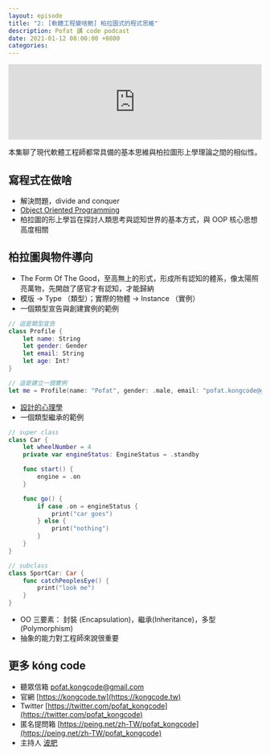```yaml
---
layout: episode
title: "2: [軟體工程變啥魍] 柏拉圖式的程式思維"
description: Pofat 講 code podcast
date: 2021-01-12 08:00:00 +0800
categories: 
---
```


<iframe src="https://www.listennotes.com/embedded/e/c1750a304e994dfe9c5ce0b301ea7c6e/" width="100%" style="width: 1px; min-width: 100%;" frameborder="0" scrolling="no"></iframe>

本集聊了現代軟體工程師都常具備的基本思維與柏拉圖形上學理論之間的相似性。

## 寫程式在做啥

* 解決問題，divide and conquer
* [Object Oriented Programming](https://zh.wikipedia.org/wiki/面向对象程序设计)
* 柏拉圖的形上學旨在探討人類思考與認知世界的基本方式，與 OOP 核心思想高度相關

## 柏拉圖與物件導向

* The Form Of The Good，至高無上的形式，形成所有認知的體系，像太陽照亮萬物，先開啟了感官才有認知，才能歸納 
* 模版 -> Type （類型）；實際的物體 -> Instance （實例）
* 一個類型宣告與創建實例的範例

```swift
// 這是類型宣告
class Profile {
    let name: String
    let gender: Gender
    let email: String
    let age: Int?
}

// 這是建立一個實例
let me = Profile(name: "Pofat", gender: .male, email: "pofat.kongcode@gmail.com", age: nil)
``` 
* [設計的心理學](https://www.books.com.tw/products/0010643797)
* 一個類型繼承的範例

```swift
// super class
class Car {
    let wheelNumber = 4
    private var engineStatus: EngineStatus = .standby

    func start() {
        engine = .on
    }

    func go() {
        if case .on = engineStatus {
            print("car goes")
        } else {
            print("nothing")
        }
    }
}

// subclass
class SportCar: Car {
    func catchPeoplesEye() {
        print("look me")
    }
}
```

* OO 三要素： 封裝 (Encapsulation)，繼承(Inheritance)，多型(Polymorphism)
* 抽象的能力對工程師來說很重要

## 更多 kóng code

* 聽眾信箱 [pofat.kongcode@gmail.com](mailto:pofat.kongcode@gmail.com)
* 官網 [https://kongcode.tw](https://kongcode.tw)
* Twitter [https://twitter.com/pofat_kongcode](https://twitter.com/pofat_kongcode)
* 匿名提問箱 [https://peing.net/zh-TW/pofat_kongcode](https://peing.net/zh-TW/pofat_kongcode)
* 主持人 [波肥](https://twitter.com/PofatTseng)